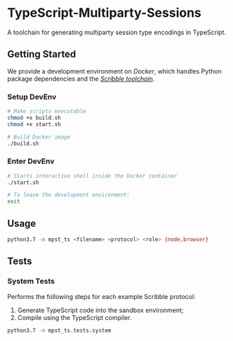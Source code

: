 # TypeScript-Multiparty-Sessions
A toolchain for generating multiparty session type encodings in TypeScript.

## Getting Started
We provide a development environment on _Docker_, which handles Python package dependencies and the [_Scribble toolchain_](https://github.com/scribble/scribble-java/).

### Setup DevEnv
```bash
# Make scripts executable
chmod +x build.sh
chmod +x start.sh

# Build Docker image
./build.sh
```

### Enter DevEnv
```bash
# Starts interactive shell inside the Docker container
./start.sh

# To leave the development environment:
exit
```

## Usage
```bash
python3.7 -m mpst_ts <filename> <protocol> <role> {node,browser}
```

## Tests

### System Tests

Performs the following steps for each example Scribble protocol:
1. Generate TypeScript code into the sandbox environment;
2. Compile using the TypeScript compiler.

```bash
python3.7 -m mpst_ts.tests.system
```
 